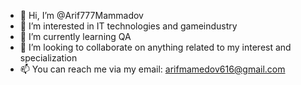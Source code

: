 - 👋 Hi, I’m @Arif777Mammadov
- 👀 I’m interested in IT technologies and gameindustry
- 🌱 I’m currently learning QA
- 💞️ I’m looking to collaborate on anything related to my interest and specialization
- 📫 You can reach me via my email: arifmamedov616@gmail.com

<!---
Arif777Mammadov/Arif777Mammadov is a ✨ special ✨ repository because its `README.md` (this file) appears on your GitHub profile.
You can click the Preview link to take a look at your changes.
--->

